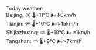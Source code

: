 Today weather:  
Beijing: ☀️ 🌡️+11°C 🌬️↓0km/h  
Tianjin: ☀️ 🌡️+10°C 🌬️↘15km/h  
Shijiazhuang: ⛅️  🌡️+10°C 🌬️↗1km/h  
Tangshan: ⛅️  🌡️+9°C 🌬️↘7km/h  
